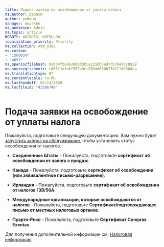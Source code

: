 ```yaml
---
title: Подача заявки на освобождение от уплаты налога
ms.author: pebaum
author: pebaum
manager: mnirkhe
ms.audience: Admin
ms.topic: article
ROBOTS: NOINDEX, NOFOLLOW
localization_priority: Priority
ms.collection: Adm_O365
ms.custom:
- "1500034"
- "4895"
ms.openlocfilehash: 91b34fb686206bd3b5e215bb5ed7cb7847028929
ms.sourcegitcommit: c061f1dfa6f557a9ec083dd030b73b121d9864ea
ms.translationtype: HT
ms.contentlocale: ru-RU
ms.lasthandoff: 04/14/2020
ms.locfileid: "43286749"
---
```

# <a name="apply-for-tax-exempt-status"></a>Подача заявки на освобождение от уплаты налога

Пожалуйста, подготовьте следующую документацию. Вам нужно будет [запустить запрос на обслуживание](https://docs.microsoft.com/office365/admin/contact-support-for-business-products), чтобы установить статус освобождения от налогов.

- **Соединенные Штаты** - Пожалуйста, подготовьте **сертификат об освобождении от налога с продаж**.

- **Канада** - Пожалуйста, подготовьте **сертификат об освобождении (или эквивалентное письмо-разрешение)**.

- **Ирландия** - Пожалуйста, подготовьте **сертификат об освобождении от налогов 13B/56A**.

- **Международные организации, которые освобождаются от налогов** - Пожалуйста, подготовьте **Сертификат/подтверждающее письмо от местных налоговых органов**.

- **Пуэрто-Рико** - Пожалуйста, подготовьте **Сертификат Compras Exentas**.

Для получения дополнительной информации см. [Налоговая информация](https://docs.microsoft.com/microsoft-365/commerce/billing-and-payments/tax-information?view=o365-worldwide).
